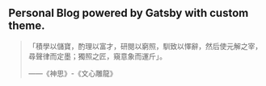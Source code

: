 ## Personal Blog powered by Gatsby with custom theme.

> 「積學以儲寶，酌理以富才，研閱以窮照，馴致以懌辭，然后使元解之宰，尋聲律而定墨；獨照之匠，窺意象而運斤」。
> 
>  ——《神思》-《文心雕龍》

